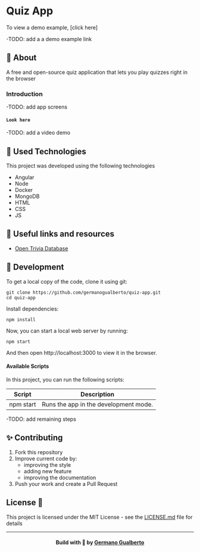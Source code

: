 # Quiz App

To view a demo example, [click here]

-TODO: add a a demo example link


## 📝 About

A free and open-source quiz application that lets you play quizzes right in the browser


### Introduction

-TODO: add app screens

#### `Look here`

-TODO: add a video demo


<a id="used-technologies"></a>

## :rocket: Used Technologies

This project was developed using the following technologies

- Angular
- Node
- Docker
- MongoDB
- HTML
- CSS
- JS

## :rocket: Useful links and resources

-   [Open Trivia Database](https://opentdb.com/api_config.php)


<a id="how-to-use"></a>

## :rocket: Development

To get a local copy of the code, clone it using git:

```
git clone https://github.com/germanogualberto/quiz-app.git
cd quiz-app
```

Install dependencies:

```
npm install
```

Now, you can start a local web server by running:

```
npm start
```

And then open http://localhost:3000 to view it in the browser.

#### Available Scripts

In this project, you can run the following scripts:

| Script        | Description                                                             |
| ------------- | ----------------------------------------------------------------------- |
| npm start     | Runs the app in the development mode.                                   |

-TODO: add remaining steps


## ✨ Contributing

1. Fork this repository
2. Improve current code by:
    - improving the style
    - adding new feature
    - improving the documentation
3. Push your work and create a Pull Request

## License 📄

This project is licensed under the MIT License - see the [LICENSE.md](LICENSE) file for details

  ---
<h4 align="center">
    Build with 💓 by <a href="https://www.linkedin.com/in/germano-gualberto/" target="_blank">Germano Gualberto</a>
</h4>